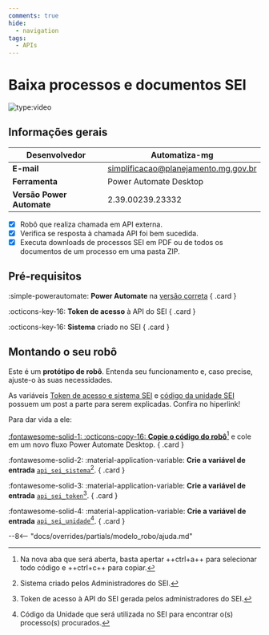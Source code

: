 ```yaml
---
comments: true
hide:
  - navigation
tags:
  - APIs
---
```


# Baixa processos e documentos SEI

![type:video](https://www.youtube.com/embed/09ceWwO6Xx0)

## Informações gerais

| **Desenvolvedor**| Automatiza-mg  |
| ----------- | ------------------------------------ |
| **E-mail**       | simplificacao@planejamento.mg.gov.br|
| **Ferramenta**    | Power Automate Desktop |
| **Versão Power Automate**    | 2.39.00239.23332 |

- [x] Robô que realiza chamada em API externa.
- [x] Verifica se resposta à chamada API foi bem sucedida.
- [x] Executa downloads de processos SEI em PDF ou de todos os documentos de um processo em uma pasta ZIP.

## Pré-requisitos

<div class="grid" markdown>

:simple-powerautomate: __Power Automate__ na [versão correta](#informacoes-gerais)
{ .card }

:octicons-key-16: __Token de acesso__ à API do SEI
{ .card }

:octicons-key-16: __Sistema__ criado no SEI
{ .card }

</div>

## Montando o seu robô

Este é um **protótipo de robô**.
Entenda seu funcionamento e, caso precise, ajuste-o às suas necessidades.

As variáveis [Token de acesso e sistema SEI](https://automatiza-mg.github.io/automatizacoes/blog/criando-sistema-e-token-no-sei-para-utilizar-o-rob%C3%B4-de-api-do-sei/) e [código da unidade SEI](https://automatiza-mg.github.io/automatizacoes/blog/buscando-c%C3%B3digo-da-unidade-no-sei/) possuem um post a parte para serem explicadas. Confira no hiperlink!

Para dar vida a ele:

<div class="grid" markdown>

[:fontawesome-solid-1: :octicons-copy-16: __Copie o código do robô__](https://raw.githubusercontent.com/automatiza-mg/biblioteca-de-robos/refs/heads/main/robos/api_sei.txt)[^1] e cole em um novo fluxo Power Automate Desktop.
{ .card }

:fontawesome-solid-2: :material-application-variable: __Crie a variável de entrada__ [`api_sei_sistema`](https://automatiza-mg.github.io/automatizacoes/blog/criando-sistema-e-token-no-sei-para-utilizar-o-rob%C3%B4-de-api-do-sei/)[^2].
{ .card }

:fontawesome-solid-3: :material-application-variable: __Crie a variável de entrada__ [`api_sei_token`](https://automatiza-mg.github.io/automatizacoes/blog/criando-sistema-e-token-no-sei-para-utilizar-o-rob%C3%B4-de-api-do-sei/)[^3].
{ .card }

:fontawesome-solid-4: :material-application-variable: __Crie a variável de entrada__ [`api_sei_unidade`](https://automatiza-mg.github.io/automatizacoes/blog/buscando-c%C3%B3digo-da-unidade-no-sei/)[^4].
{ .card }

</div>

--8<-- "docs/overrides/partials/modelo_robo/ajuda.md"


[^1]: Na nova aba que será aberta, basta apertar ++ctrl+a++ para selecionar todo código e ++ctrl+c++ para copiar.
[^2]: Sistema criado pelos Administradores do SEI.
[^3]: Token de acesso à API do SEI gerada pelos administradores do SEI.
[^4]: Código da Unidade que será utilizada no SEI para encontrar o(s) processo(s) procurados.
